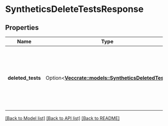 # SyntheticsDeleteTestsResponse

## Properties

Name | Type | Description | Notes
------------ | ------------- | ------------- | -------------
**deleted_tests** | Option<[**Vec<crate::models::SyntheticsDeletedTest>**](SyntheticsDeletedTest.md)> | Array of objects containing a deleted Synthetic test ID with the associated deletion timestamp. | [optional]

[[Back to Model list]](../README.md#documentation-for-models) [[Back to API list]](../README.md#documentation-for-api-endpoints) [[Back to README]](../README.md)


